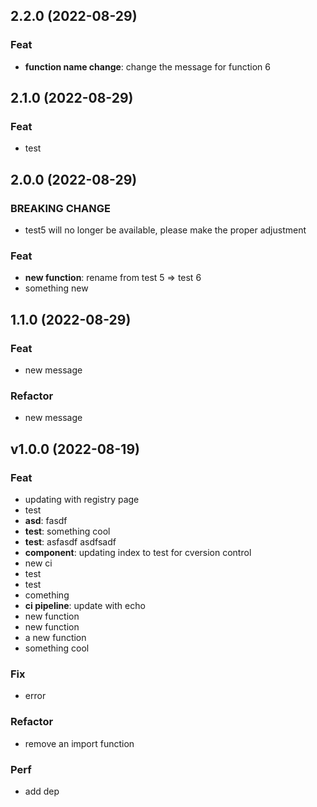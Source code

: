 ## 2.2.0 (2022-08-29)

### Feat

- **function name change**: change the message for function 6

## 2.1.0 (2022-08-29)

### Feat

- test

## 2.0.0 (2022-08-29)

### BREAKING CHANGE

- test5 will no longer be available, please make the proper adjustment

### Feat

- **new function**: rename from test 5 => test 6
- something new

## 1.1.0 (2022-08-29)

### Feat

- new message

### Refactor

- new message

## v1.0.0 (2022-08-19)

### Feat

- updating with registry page
- test
- **asd**: fasdf
- **test**: something cool
- **test**: asfasdf asdfsadf
- **component**: updating index to test for cversion control
- new ci
- test
- test
- comething
- **ci pipeline**: update with echo
- new function
- new function
- a new function
- something cool

### Fix

- error

### Refactor

- remove an import function

### Perf

- add dep
